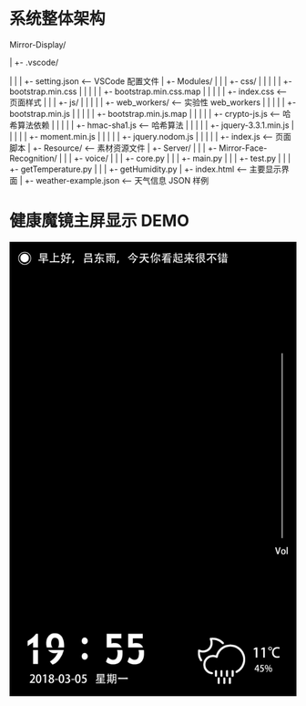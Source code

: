 # 系统整体架构

Mirror-Display/

|
+- .vscode/

|  |
|  +- setting.json <-- VSCode 配置文件
|
+- Modules/
|  |
|  +- css/
|  |  |
|  |  +- bootstrap.min.css
|  |  |
|  |  +- bootstrap.min.css.map
|  |  |
|  |  +- index.css <-- 页面样式
|  |
|  +- js/
|  |  |
|  |  +- web_workers/ <-- 实验性 web_workers
|  |  |
|  |  +- bootstrap.min.js
|  |  |
|  |  +- bootstrap.min.js.map
|  |  |
|  |  +- crypto-js.js <-- 哈希算法依赖
|  |  |
|  |  +- hmac-sha1.js <-- 哈希算法
|  |  |
|  |  +- jquery-3.3.1.min.js
|  |  |
|  |  +- moment.min.js
|  |  |
|  |  +- jquery.nodom.js
|  |  |
|  |  +- index.js <-- 页面脚本
|
+- Resource/ <-- 素材资源文件
|
+- Server/
|  |
|  +- Mirror-Face-Recognition/
|  |
|  +- voice/
|  |
|  +- core.py
|  |
|  +- main.py
|  |
|  +- test.py
|  |
|  +- getTemperature.py
|  |
|  +- getHumidity.py
|
+- index.html <-- 主要显示界面
|
+- weather-example.json <-- 天气信息 JSON 样例


# 健康魔镜主屏显示 DEMO

![魔镜主屏设计](demo.png)